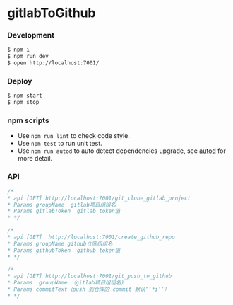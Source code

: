 # gitlabToGithub


### Development

```bash
$ npm i
$ npm run dev
$ open http://localhost:7001/
```

### Deploy

```bash
$ npm start
$ npm stop
```

### npm scripts

- Use `npm run lint` to check code style.
- Use `npm test` to run unit test.
- Use `npm run autod` to auto detect dependencies upgrade, see [autod](https://www.npmjs.com/package/autod) for more detail.

### API
```javascript
/*
* api [GET] http://localhost:7001/git_clone_gitlab_project
* Params groupName  gitlab项目组组名
* Params gitlabToken  gitlab token值
* */

/*
* api [GET]  http://localhost:7001/create_github_repo
* Params groupName github仓库组组名
* Params githubToken  github token值
* */

/*
* api [GET] http://localhost:7001/git_push_to_github
* Params  groupName （gitlab项目组组名)
* Params commitText（push 到仓库的 commit 默认‘‘fi’’）
* */
```